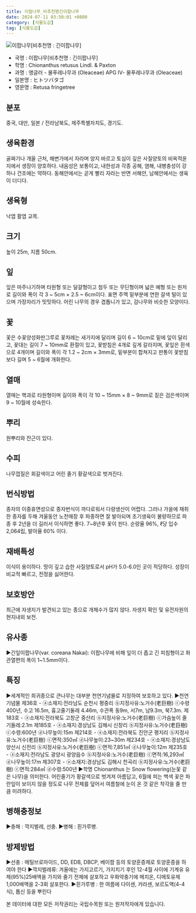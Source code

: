 ```yaml
---
title: 이팝나무_비추천명긴이팝나무
date: 2024-07-11 03:50:01 +0800
category: [식물도감]
tag: [식물도감]
---
```




![이팝나무[비추천명 : 긴이팝나무]](/fileUpload/plants/basic/Oleaceae/Chionanthus/10998/1_th2.JPG)
- 국명 : 이팝나무[비추천명 : 긴이팝나무]
- 학명 : Chionanthus retusus Lindl. & Paxton
- 과명 : 앵글러 - 물푸레나무과 (Oleaceae) APG Ⅳ- 물푸레나무과 (Oleaceae)
- 일본명 : ヒトツバタゴ
- 영문명 : Retusa fringetree


## 분포
중국, 대만, 일본 / 전라남북도, 제주특별자치도, 경기도.
## 생육환경
골짜기나 개울 근처, 해변가에서 자라며 양지 바르고 토심이 깊은 사질양토의 비옥적윤지에서 생장이 양호하다. 내음성은 보통이고, 내한성과 각종 공해, 염해, 내병충성이 강하나 건조에는 약하다. 동해안에서는 곧게 빨리 자라는 반면 서해안, 남해안에서는 생육이 더디다.
## 생육형
낙엽 활엽 교목.
## 크기
높이 25m, 지름 50cm.
## 잎
잎은 마주나기하며 타원형 또는 달걀형이고 첨두 또는 무딘형이며 넓은 예형 또는 원저로 길이와 폭이 각 3 ~ 5cm × 2.5 ~ 6cm이다.  표면 주맥 밑부분에 연한 갈색 털이 있으며 가장자리가 밋밋하다. 어린 나무의 경우 겹톱니가 있고, 감나무와 비슷한 모양이다.
## 꽃
꽃은 수꽃양성화딴그루로 꽃차례는 새가지에 달리며 길이 6 ~ 10cm로 밑에 잎이 달리고, 꽃대는 길이 7 ~ 10mm로 환절이 있고, 꽃받침은 4개로 깊게 갈라지며, 꽃잎은 흰색으로 4개이며 길이와 폭이 각  1.2 ~ 2cm × 3mm로, 밑부분이 합쳐지고 판통이 꽃받침보다 길며 5 ~ 6월에 개화한다.
## 열매
열매는 핵과로 타원형이며 길이와 폭이 각  10 ~ 15mm × 8 ~ 9mm로 짙은 검은색이며 9 ~ 10월에 성숙한다.
## 뿌리
원뿌리와 잔근이 있다.
## 수피
나무껍질은 회갈색이고 어린 줄기 황갈색으로 벗겨진다.
## 번식방법
종자의 이중휴면성으로 종자번식이 까다로워서 다량생산이 어렵다. 그러나 가을에 채취한 종자를 두해 겨울동안 노천매장 후 파종하면 잘 발아되며 초기생육이 불량하므로 파종 후 2년을 더 길러서 이식하면 좋다. 7~8년후 꽃이 핀다. 순량율 96%, ℓ당 입수 2,064립, 발아율 60% 이다.
## 재배특성
이식이 용이하다.땅이 깊고 습한 사질양토로서 pH가 5.0-6.0인 곳이 적당하다. 성장이 비교적 빠르고, 전정을 싫어한다.
## 보호방안
최근에 자생지가 발견되고 있는 종으로 개체수가 많지 않다. 자생지 확인 및 유전자원의 현지내외 보전.
## 유사종
▶긴잎이팝나무(var. coreana  Nakai): 이팝나무에 비해 잎이 더 좁고 긴 피침형이고 화관열편의 폭이 1~1.5mm이다.
## 특징
▶세계적인 희귀종으로 큰나무는 대부분 천연기념물로 지정하여 보호하고 있다. ▶천연기념물 제36호 - ⓐ소재지:전라남도 순천시 평중리 ⓑ지정사유:노거수(老巨樹) ⓒ수령 400년, 수고 16.5m, 흉고줄기둘레 4.46m, 수관폭 동9m, 서7m, 남9.3m, 북7.3m. 제183호 - ⓐ소재지:전라북도 고창군 중산리 ⓑ지정사유:노거수(老巨樹) ⓒ가슴높이 줄기둘레:2.1m 제185호 - ⓐ소재지:경상남도 김해시 신창리 ⓑ지정사유:노거수(老巨樹) ⓒ수령:600년 ⓓ나무높이:15m  제214호 - ⓐ소재지:전라북도 진안군 평지리 ⓑ지정사유:노거수(老巨樹) ⓒ면적:350㎡ ⓓ나무높이:23~30m  제234호 - ⓐ소재지:경상남도 양산시 신전리 ⓑ지정사유:노거수(老巨樹) ⓒ면적:7,851㎡ ⓓ나무높이:12m 제235호 - ⓐ소재지:전라남도 광양시 광양읍수 ⓑ지정사유:노거수(老巨樹) ⓒ면적:16,293㎡ ⓓ나무높이:17m 제307호 - ⓐ소재지:경상남도 김해시 천곡리 ⓑ지정사유:노거수(老巨樹) ⓒ면적:284㎡ ⓓ수령:500년▶학명 Chionanthus 는 Snow flowering(눈꽃 같은 나무)을 의미한다. 어린줄기가 황갈색으로 벗겨져 아름답고, 6월에 피는 백색 꽃은 파란잎이 보이지 않을 정도로 나무 전체를 덮어서 여름철에 눈이 온 것 같은 착각을 줄 만큼 미려하다.
## 병해충정보
▶충해 : 깍지벌레, 선충.▶병해 : 흰가루병.
## 방제방법
▶선충 : 메틸브로마이드, DD, EDB, DBCP, 베이팜 등의 토양훈증제로 토양훈증을 하여야 한다▶깍지벌레류: 겨울에는 가지고르기, 가지치기 후인 12-4월 사이에 기계유 유제(95%)25배액을 가지와 줄기 전체에 살포하고 우화약충기에 메치온, 디메토유제 1,000배액을 2-3회 살포한다.▶흰가루병 : 한 여름에 다이센, 카라센, 보르도액(4-4식), 톱신 등을 뿌린다






본 데이터에 대한 모든 저작권리는 국립수목원 또는 원저작자에게 있습니다.
